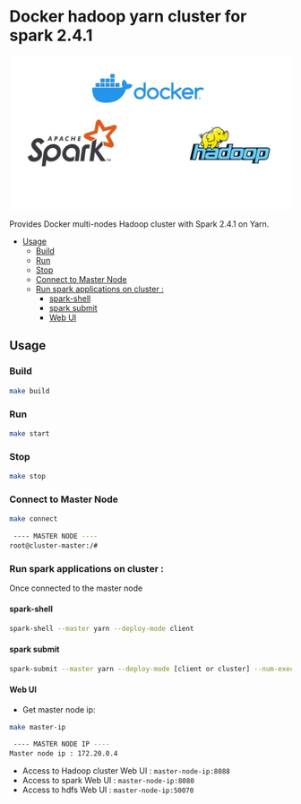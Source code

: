 # Docker hadoop yarn cluster for spark 2.4.1

<p align="center">
  <img src="logo.jpg">
</p>


Provides Docker multi-nodes Hadoop cluster with Spark 2.4.1 on Yarn. 


* [Usage](#usage)
	* [Build](#build)
	* [Run](#run)
	* [Stop](#stop)
	* [Connect to Master Node](#connect-to-master-node)
	* [Run spark applications on cluster :](#run-spark-applications-on-cluster-)
		* [spark-shell](#spark-shell)
		* [spark submit](#spark-submit)
		* [Web UI](#web-ui)


## Usage 
### Build 
```bash
make build
```
### Run 
```bash
make start
```
### Stop
```bash
make stop
```
### Connect to Master Node
```bash
make connect
```
```bash
 ---- MASTER NODE ---- 
root@cluster-master:/#
```
### Run spark applications on cluster : 
Once connected to the master node
 
#### spark-shell
```bash 
spark-shell --master yarn --deploy-mode client
```
#### spark submit 
```bash
spark-submit --master yarn --deploy-mode [client or cluster] --num-executors 2 --executor-memory 4G --executor-cores 4 --class org.apache.spark.examples.SparkPi $SPARK_HOME/examples/jars/spark-examples_2.11-2.4.1.jar
```
#### Web UI 
- Get master node ip: 
```bash
make master-ip
```
```bash
 ---- MASTER NODE IP ---- 
Master node ip : 172.20.0.4
```
- Access to Hadoop cluster Web UI : `master-node-ip:8088`
- Access to spark Web UI : `master-node-ip:8080`
- Access to hdfs Web UI : `master-node-ip:50070`





